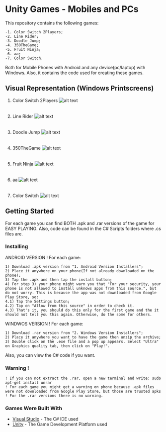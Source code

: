 # Unity Games - Mobiles and PCs
This repository contains the following games:
```
-1. Color Switch 2Players;
-2. Line Rider;
-3. Doodle Jump;
-4. 350TheGame;
-5. Fruit Ninja;
-6. aa;
-7. Color Switch.
```
Both for Mobile Phones with Android and any device(pc/laptop) with Windows. Also, it contains the code used for creating these games.

## Visual Representation (Windows Printscreens)
1. Color Switch 2Players
![alt text](https://github.com/DanutGavrus/Photos/blob/master/1.%20Color%20Switch%202Players.png)<br/><br/><br/>
2. Line Rider
![alt text](https://github.com/DanutGavrus/Photos/blob/master/2.%20Line%20Rider.png)<br/><br/><br/>
3. Doodle Jump
![alt text](https://github.com/DanutGavrus/Photos/blob/master/3.%20Doodle%20Jump.png)<br/><br/><br/>
4. 350TheGame
![alt text](https://github.com/DanutGavrus/Photos/blob/master/4.%20350TheGame.png)<br/><br/><br/>
5. Fruit Ninja
![alt text](https://github.com/DanutGavrus/Photos/blob/master/5.%20Fruit%20Ninja.png)<br/><br/><br/>
6. aa
![alt text](https://github.com/DanutGavrus/Photos/blob/master/6.%20aa.png)<br/><br/><br/>
7. Color Switch
![alt text](https://github.com/DanutGavrus/Photos/blob/master/7.%20Color%20Switch.png)

## Getting Started
For each game you can find BOTH .apk and .rar versions of the game for EASY PLAYING. Also, code can be found in the C# Scripts folders where .cs files are.

### Installing
ANDROID VERSION ! For each game:
```
1) Download .apk version from "1. Android Version Installers";
2) Place it anywhere on your phone(If not already downloaded on the phone);
3) Tap the .apk and then tap the install button;
4) For step 3) your phone might warn you that "For your security, your phone is not allowed to install unknows apps from this source.", but do not worry. This is because the app was not downloaded from Google Play Store, so:
4.1) Tap the Settings button;
4.2) Tap on "Allow from this source" in order to check it.
4.3) That's it, you should do this only for the first game and the it should not tell you this again. Otherwise, do the some for others.
```
WINDWOS VERSION ! For each game:
```
1) Download .rar version from "2. Windows Version Installers";
2) Place it anywhere you want to have the game then unzip the archive;
3) Double click on the .exe file and a pop up appears. Select "Ultra" on Graphics quality tab, then click on "Play!".
```
Also, you can view the C# code if you want.

### Warning !
```
! If you can not extract the .rar, open a new terminal and write: sudo apt-get install unrar
! For each game you might get a warning on phone because .apk files were not downloaded from Google Play Store, but those are trusted apks ! For the .rar versions there is no warning.
```

### Games Were Built With
* [Visual Studio](https://visualstudio.microsoft.com/) - The C# IDE used
* [Unity](https://unity.com/) - The Game Development Platform used 